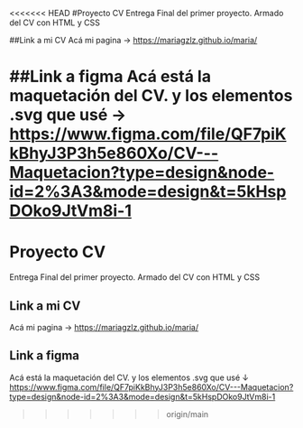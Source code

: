 <<<<<<< HEAD
#Proyecto CV
Entrega Final del primer proyecto. Armado del CV con HTML y CSS

##Link a mi CV
Acá mi pagina → https://mariagzlz.github.io/maria/

##Link a figma
Acá está la maquetación del CV. y los elementos .svg que usé → https://www.figma.com/file/QF7piKkBhyJ3P3h5e860Xo/CV---Maquetacion?type=design&node-id=2%3A3&mode=design&t=5kHspDOko9JtVm8i-1
=======
# Proyecto CV
Entrega Final del primer proyecto.
Armado del CV con HTML y CSS
## Link a mi CV
Acá mi pagina → https://mariagzlz.github.io/maria/
## Link a figma
Acá está la maquetación del CV. y los elementos .svg que usé ↓
https://www.figma.com/file/QF7piKkBhyJ3P3h5e860Xo/CV---Maquetacion?type=design&node-id=2%3A3&mode=design&t=5kHspDOko9JtVm8i-1
>>>>>>> origin/main
